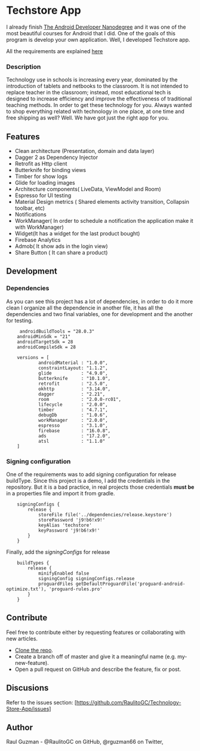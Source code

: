 # Techstore App

I already finish [The Android Developer Nanodegree](https://www.udacity.com/course/android-developer-nanodegree-by-google--nd801)
and it was one of the most beautiful courses for Android that I did. One of the goals of this program is develop
your own application. Well, I developed Techstore app.

All the requirements are explained [here](requeriments/techstore_requirements.pdf)

### Description
Technology use in schools is increasing every year, dominated by the introduction of tablets and netbooks to the classroom. 
It is not intended to replace teacher in the classroom; instead, most educational tech is designed to increase efficiency and improve the effectiveness of traditional teaching methods. 
In order to get these technology for you. Always wanted to shop everything related with technology in one place, at one time and free shipping as well? Well. 
We have got just the right app for you.

## Features

   * Clean architecture (Presentation, domain and data layer)
   * Dagger 2 as Dependency Injector
   * Retrofit as Http client
   * Butterknife for binding views
   * Timber for show logs
   * Glide for loading images
   * Architecture components( LiveData, ViewModel and Room)
   * Espresso for UI testing
   * Material Design metrics ( Shared elements activity transition, Collapsin toolbar, etc) 
   * Notifications
   * WorkManager( In order to schedule a notification the application make it with WorkManager)
   * Widget(It has a widget for the last product bought)
   * Firebase Analytics
   * Admob( It show ads in the login view)
   * Share Button ( It can share a product)
   
   
## Development

### Dependencies

As you can see this project has a lot of dependencies, in order to do it more clean I organize all
the dependencie in another file, it has all the dependencies and two final variables, 
one for development and the another for testing.

```
     androidBuildTools = "28.0.3"
    androidMinSdk = "21"
    androidTargetSdk = 28
    androidCompileSdk = 28

    versions = [
            androidMaterial : "1.0.0",
            constraintLayout: "1.1.2",
            glide           : "4.9.0",
            butterknife     : "10.1.0",
            retrofit        : "2.5.0",
            okhttp          : "3.14.0",
            dagger          : "2.21",
            room            : "2.0.0-rc01",
            lifecycle       : "2.0.0",
            timber          : "4.7.1",
            debugDb         : "1.0.6",
            workManager     : "2.0.0",
            espresso        : "3.1.0",
            firebase        : "16.0.8",
            ads             : "17.2.0",
            atsl            : "1.1.0"
    ]
```
### Signing configuration
One of the requirements was to add signing configuration for release buildType.
Since this project is a demo, I add the credentials in the repository. But it is a bad practice, in real projects
those credentials **must be** in a properties file and import it from gradle.
```
    signingConfigs {
        release {
            storeFile file('../dependencies/release.keystore')
            storePassword 'j9!b6!x9!'
            keyAlias 'techstore'
            keyPassword 'j9!b6!x9!'
        }
    }
```
Finally, add the _signingConfigs_ for release
```
    buildTypes {
        release {
            minifyEnabled false
            signingConfig signingConfigs.release
            proguardFiles getDefaultProguardFile('proguard-android-optimize.txt'), 'proguard-rules.pro'
        }
    }
```
## Contribute

Feel free to contribute either by requesting features or collaborating with new articles.

* [Clone the repo](https://github.com/RaulitoGC/Technology-Store-App).
* Create a branch off of master and give it a meaningful name (e.g. my-new-feature).
* Open a pull request on GitHub and describe the feature, fix or post.

## Discusions
Refer to the issues section: [https://github.com/RaulitoGC/Technology-Store-App/issues]
   
## Author
Raul Guzman - @RaulitoGC on GitHub, @rguzman66 on Twitter, 

